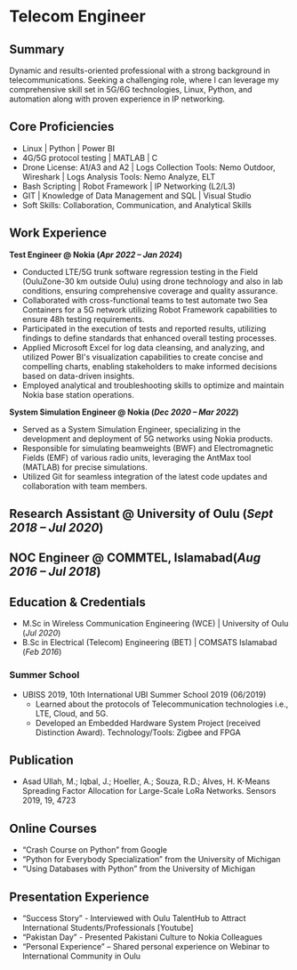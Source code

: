 # Telecom Engineer

## Summary
Dynamic and results-oriented professional with a strong background in telecommunications. Seeking a challenging role, where I can leverage my comprehensive skill set in 5G/6G technologies, Linux, Python, and automation along with proven experience in IP networking.

## Core Proficiencies
- Linux               | Python               | Power BI
- 4G/5G protocol testing | MATLAB            | C
- Drone License: A1/A3 and A2 | Logs Collection Tools: Nemo Outdoor, Wireshark | Logs Analysis Tools: Nemo Analyze, ELT
- Bash Scripting       | Robot Framework       | IP Networking (L2/L3)
- GIT                 | Knowledge of Data Management and SQL | Visual Studio
- Soft Skills: Collaboration, Communication, and Analytical Skills

## Work Experience
**Test Engineer @ Nokia (_Apr 2022 – Jan 2024_)**
- Conducted LTE/5G trunk software regression testing in the Field (OuluZone-30 km outside Oulu) using drone technology and also in lab conditions, ensuring comprehensive coverage and quality assurance.
- Collaborated with cross-functional teams to test automate two Sea Containers for a 5G network utilizing Robot Framework capabilities to ensure 48h testing requirements.
- Participated in the execution of tests and reported results, utilizing findings to define standards that enhanced overall testing processes.
- Applied Microsoft Excel for log data cleansing, and analyzing, and utilized Power BI's visualization capabilities to create concise and compelling charts, enabling stakeholders to make informed decisions based on data-driven insights.
- Employed analytical and troubleshooting skills to optimize and maintain Nokia base station operations.

**System Simulation Engineer @ Nokia (_Dec 2020 – Mar 2022_)**
- Served as a System Simulation Engineer, specializing in the development and deployment of 5G networks using Nokia products.
- Responsible for simulating beamweights (BWF) and Electromagnetic Fields (EMF) of various radio units, leveraging the AntMax tool (MATLAB) for precise simulations.
- Utilized Git for seamless integration of the latest code updates and collaboration with team members.

**Research Assistant @ University of Oulu (_Sept 2018 – Jul 2020_)**
-

**NOC Engineer @ COMMTEL, Islamabad(_Aug 2016 – Jul 2018_)**
-

## Education & Credentials
- M.Sc in Wireless Communication Engineering (WCE) | University of Oulu (_Jul 2020_)
- B.Sc in Electrical (Telecom) Engineering (BET) | COMSATS Islamabad (_Feb 2016_)

### Summer School
- UBISS 2019, 10th International UBI Summer School 2019 (06/2019)
    - Learned about the protocols of Telecommunication technologies i.e., LTE, Cloud, and 5G.
    - Developed an Embedded Hardware System Project (received Distinction Award). Technology/Tools: Zigbee and FPGA

## Publication
- Asad Ullah, M.; Iqbal, J.; Hoeller, A.; Souza, R.D.; Alves, H. K-Means Spreading Factor Allocation for Large-Scale LoRa Networks. Sensors 2019, 19, 4723

## Online Courses
- “Crash Course on Python” from Google
- “Python for Everybody Specialization” from the University of Michigan
- “Using Databases with Python” from the University of Michigan

## Presentation Experience
- “Success Story” - Interviewed with Oulu TalentHub to Attract International Students/Professionals [Youtube]
- “Pakistan Day” - Presented Pakistani Culture to Nokia Colleagues
- “Personal Experience” – Shared personal experience on Webinar to International Community in Oulu

